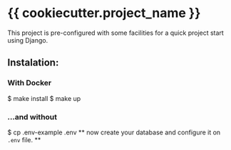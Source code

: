 # {{ cookiecutter.project_name }}

This project is pre-configured with some facilities for a quick project start using
Django.

## Instalation:

### With Docker

  $ make install
  $ make up

### ...and without

  $ cp .env-example .env
  ** now create your database and configure it on `.env` file. **
